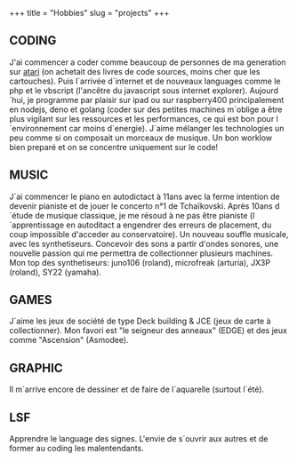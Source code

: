 +++
title = "Hobbies"
slug = "projects"
+++

## CODING

J'ai commencer a coder comme beaucoup de personnes de ma generation sur [atari](https://www.youtube.com/watch?v=gA-euwYrAzw) (on achetait des livres de code sources, moins cher que les cartouches). Puis l´arrivée d´internet et de nouveaux languages comme le php et le vbscript (l'ancêtre du javascript sous internet explorer). Aujourd´hui, je programme par plaisir sur ipad ou sur raspberry400 principalement en nodejs, deno et golang (coder sur des petites machines m´oblige a être plus vigilant sur les ressources et les performances, ce qui est bon pour l´environnement car moins d´energie). J´aime mélanger les technologies un peu comme si on composait un morceaux de musique. Un bon worklow bien preparé et on se concentre uniquement sur le code!

## MUSIC

J´ai commencer le piano en autodictact à 11ans avec la ferme intention de devenir pianiste et de jouer le concerto n°1 de Tchaïkovski. Après 10ans d´étude de musique classique, je me résoud à ne pas être pianiste (l´apprentissage en autoditact a engendrer des erreurs de placement, du coup impossible d'acceder au conservatoire). 
Un nouveau souffle musicale, avec les synthetiseurs. Concevoir des sons a partir d'ondes sonores, une nouvelle passion qui me permettra de collectionner plusieurs machines. Mon top des synthetiseurs: juno106 (roland), microfreak (arturia), JX3P (roland), SY22 (yamaha).

## GAMES

J´aime les jeux de société de type Deck building & JCE (jeux de carte à collectionner). Mon favori est "le seigneur des anneaux" (EDGE) et des jeux comme "Ascension" (Asmodee).

## GRAPHIC

Il m´arrive encore de dessiner et de faire de l´aquarelle (surtout l´été). 

## LSF

Apprendre le language des signes. L'envie de s´ouvrir aux autres et de former au coding les malentendants.
